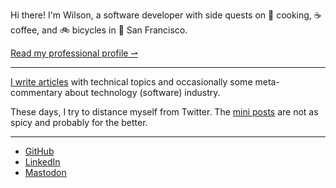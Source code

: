 Hi there! I'm Wilson, a software developer with side quests on 🍚 cooking, ☕️ coffee, and 🚲 bicycles in 🌉 San Francisco.

[Read my professional profile ⇀](/about/)

---

[I write articles](/blog/) with technical topics and occasionally some meta-commentary about technology (software) industry.

These days, I try to distance myself from Twitter. The [mini posts](/mini/) are not as spicy and probably for the better.

---

- [GitHub](https://github.com/wilsonehusin)
- [LinkedIn](https://linkedin.com/in/wilsonehusin)
- [Mastodon](https://hachyderm.io/@wilson)
